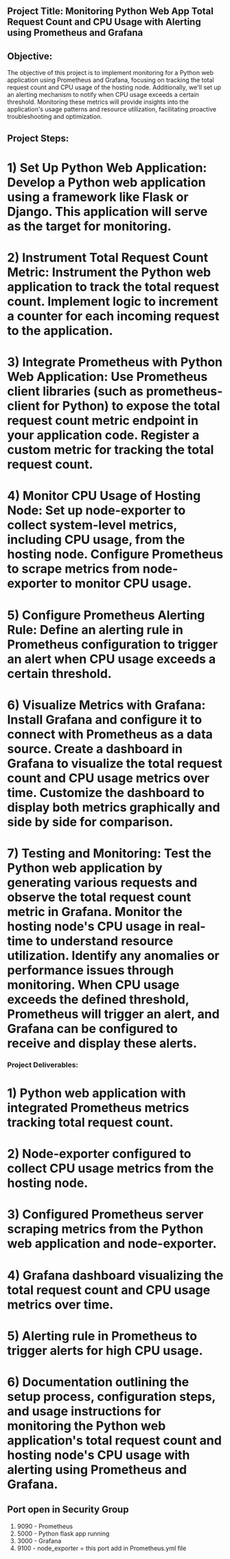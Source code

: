 ## Project Title: Monitoring Python Web App Total Request Count and CPU Usage with Alerting using Prometheus and Grafana

## Objective:
The objective of this project is to implement monitoring for a Python web application using Prometheus and Grafana, focusing on tracking the total request count and CPU usage of the hosting node. Additionally, we'll set up an alerting mechanism to notify when CPU usage exceeds a certain threshold. Monitoring these metrics will provide insights into the application's usage patterns and resource utilization, facilitating proactive troubleshooting and optimization.

## Project Steps:

# 1)  Set Up Python Web Application: Develop a Python web application using a framework like Flask or Django. This application will serve as the target for monitoring.
# 2) Instrument Total Request Count Metric: Instrument the Python web application to track the total request count. Implement logic to increment a counter for each incoming request to the application.
# 3) Integrate Prometheus with Python Web Application: Use Prometheus client libraries (such as prometheus-client for Python) to expose the total request count metric endpoint in your application code. Register a custom metric for tracking the total request count.
# 4) Monitor CPU Usage of Hosting Node: Set up node-exporter to collect system-level metrics, including CPU usage, from the hosting node. Configure Prometheus to scrape metrics from node-exporter to monitor CPU usage.
# 5) Configure Prometheus Alerting Rule: Define an alerting rule in Prometheus configuration to trigger an alert when CPU usage exceeds a certain threshold.
# 6) Visualize Metrics with Grafana: Install Grafana and configure it to connect with Prometheus as a data source. Create a dashboard in Grafana to visualize the total request count and CPU usage metrics over time. Customize the dashboard to display both metrics graphically and side by side for comparison.
# 7) Testing and Monitoring: Test the Python web application by generating various requests and observe the total request count metric in Grafana. Monitor the hosting node's CPU usage in real-time to understand resource utilization. Identify any anomalies or performance issues through monitoring. When CPU usage exceeds the defined threshold, Prometheus will trigger an alert, and Grafana can be configured to receive and display these alerts.

### Project Deliverables:
# 1) Python web application with integrated Prometheus metrics tracking total request count.
# 2) Node-exporter configured to collect CPU usage metrics from the hosting node.
# 3) Configured Prometheus server scraping metrics from the Python web application and node-exporter.
# 4) Grafana dashboard visualizing the total request count and CPU usage metrics over time.
# 5) Alerting rule in Prometheus to trigger alerts for high CPU usage.
# 6) Documentation outlining the setup process, configuration steps, and usage instructions for monitoring the Python web application's total request count and hosting node's CPU usage with alerting using Prometheus and Grafana.

## Port open in Security Group
1) 9090 - Prometheus
2) 5000 - Python flask app running
3) 3000 - Grafana
4) 9100 - node_exporter = this port add in Prometheus.yml file
